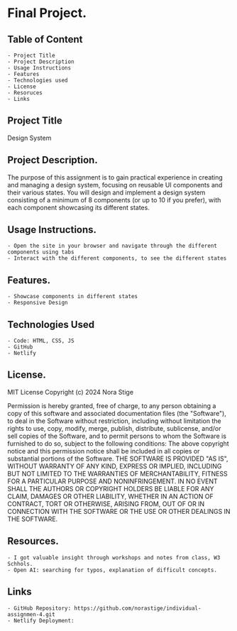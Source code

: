 # Final Project.

## Table of Content

    - Project Title
    - Project Description
    - Usage Instructions
    - Features
    - Technologies used
    - License
    - Resoruces
    - Links

## Project Title

Design System

## Project Description.

The purpose of this assignment is to gain practical experience in creating and
managing a design system, focusing on reusable UI components and their various
states. You will design and implement a design system consisting of a minimum of
8 components (or up to 10 if you prefer), with each component showcasing its
different states.

## Usage Instructions.

    - Open the site in your browser and navigate through the different components using tabs
    - Interact with the different components, to see the different states

## Features.

    - Showcase components in different states
    - Responsive Design

## Technologies Used

    - Code: HTML, CSS, JS
    - GitHub
    - Netlify

## License.

MIT License
Copyright (c) 2024 Nora Stige

Permission is hereby granted, free of charge, to any person obtaining a
copy of this software and associated documentation files (the "Software"),
to deal in the Software without restriction, including without limitation the
rights to use, copy, modify, merge, publish, distribute, sublicense, and/or
sell copies of the Software, and to permit persons to whom the Software is
furnished to do so, subject to the following conditions: The above copyright
notice and this permission notice shall be included in all copies or
substantial portions of the Software. THE SOFTWARE IS PROVIDED "AS IS",
WITHOUT WARRANTY OF ANY KIND, EXPRESS OR IMPLIED, INCLUDING BUT
NOT LIMITED TO THE WARRANTIES OF MERCHANTABILITY, FITNESS FOR A
PARTICULAR PURPOSE AND NONINFRINGEMENT. IN NO EVENT SHALL THE
AUTHORS OR COPYRIGHT HOLDERS BE LIABLE FOR ANY CLAIM, DAMAGES
OR OTHER LIABILITY, WHETHER IN AN ACTION OF CONTRACT, TORT OR
OTHERWISE, ARISING FROM, OUT OF OR IN CONNECTION WITH THE
SOFTWARE OR THE USE OR OTHER DEALINGS IN THE SOFTWARE.

## Resources.

    - I got valuable insight through workshops and notes from class, W3 Schhols.
    - Open AI: searching for typos, explanation of difficult concepts.

## Links

    - GitHub Repository: https://github.com/norastige/individual-assignmen-4.git
    - Netlify Deployment:
